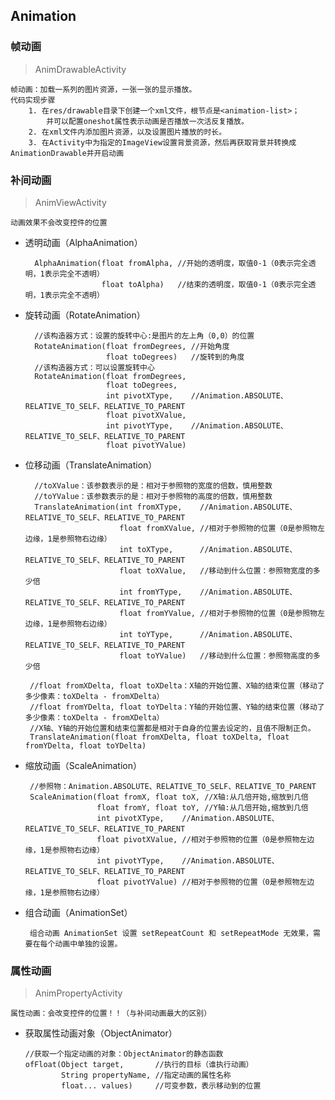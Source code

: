 ## Animation

### 帧动画
> AnimDrawableActivity

    帧动画：加载一系列的图片资源，一张一张的显示播放。
    代码实现步骤
        1. 在res/drawable目录下创建一个xml文件，根节点是<animation-list>；
            并可以配置oneshot属性表示动画是否播放一次活反复播放。
        2. 在xml文件内添加图片资源，以及设置图片播放的时长。
        3. 在Activity中为指定的ImageView设置背景资源，然后再获取背景并转换成AnimationDrawable并开启动画
        
### 补间动画
>AnimViewActivity
     
    动画效果不会改变控件的位置
        
  + 透明动画（AlphaAnimation）
  
          AlphaAnimation(float fromAlpha, //开始的透明度，取值0-1（0表示完全透明，1表示完全不透明）
                         float toAlpha)   //结束的透明度，取值0-1（0表示完全透明，1表示完全不透明）
  + 旋转动画（RotateAnimation）
  
          //该构造器方式：设置的旋转中心:是图片的左上角（0,0）的位置
          RotateAnimation(float fromDegrees, //开始角度
                          float toDegrees)   //旋转到的角度
          //该构造器方式：可以设置旋转中心
          RotateAnimation(float fromDegrees,
                          float toDegrees,
                          int pivotXType,    //Animation.ABSOLUTE、RELATIVE_TO_SELF、RELATIVE_TO_PARENT
                          float pivotXValue,
                          int pivotYType,    //Animation.ABSOLUTE、RELATIVE_TO_SELF、RELATIVE_TO_PARENT
                          float pivotYValue)
  + 位移动画（TranslateAnimation）  
  
          //toXValue：该参数表示的是：相对于参照物的宽度的倍数，慎用整数
          //toYValue：该参数表示的是：相对于参照物的高度的倍数，慎用整数
          TranslateAnimation(int fromXType,    //Animation.ABSOLUTE、RELATIVE_TO_SELF、RELATIVE_TO_PARENT
                             float fromXValue, //相对于参照物的位置（0是参照物左边缘，1是参照物右边缘）
                             int toXType,      //Animation.ABSOLUTE、RELATIVE_TO_SELF、RELATIVE_TO_PARENT
                             float toXValue,   //移动到什么位置：参照物宽度的多少倍
                             int fromYType,    //Animation.ABSOLUTE、RELATIVE_TO_SELF、RELATIVE_TO_PARENT
                             float fromYValue, //相对于参照物的位置（0是参照物左边缘，1是参照物右边缘）
                             int toYType,      //Animation.ABSOLUTE、RELATIVE_TO_SELF、RELATIVE_TO_PARENT
                             float toYValue)   //移动到什么位置：参照物高度的多少倍

         //float fromXDelta, float toXDelta：X轴的开始位置、X轴的结束位置（移动了多少像素：toXDelta - fromXDelta）
         //float fromYDelta, float toYDelta：Y轴的开始位置、Y轴的结束位置（移动了多少像素：toXDelta - fromXDelta）
         //X轴、Y轴的开始位置和结束位置都是相对于自身的位置去设定的，且值不限制正负。
         TranslateAnimation(float fromXDelta, float toXDelta, float fromYDelta, float toYDelta)
  
  + 缩放动画（ScaleAnimation）
  
         //参照物：Animation.ABSOLUTE、RELATIVE_TO_SELF、RELATIVE_TO_PARENT
         ScaleAnimation(float fromX, float toX, //X轴:从几倍开始,缩放到几倍
                        float fromY, float toY, //Y轴:从几倍开始,缩放到几倍
                        int pivotXType,    //Animation.ABSOLUTE、RELATIVE_TO_SELF、RELATIVE_TO_PARENT
                        float pivotXValue, //相对于参照物的位置（0是参照物左边缘，1是参照物右边缘）
                        int pivotYType,    //Animation.ABSOLUTE、RELATIVE_TO_SELF、RELATIVE_TO_PARENT
                        float pivotYValue) //相对于参照物的位置（0是参照物左边缘，1是参照物右边缘）
    
  + 组合动画（AnimationSet）
  
         组合动画 AnimationSet 设置 setRepeatCount 和 setRepeatMode 无效果，需要在每个动画中单独的设置。
                          

### 属性动画
>AnimPropertyActivity

    属性动画：会改变控件的位置！！（与补间动画最大的区别）

  + 获取属性动画对象（ObjectAnimator）
  
        //获取一个指定动画的对象：ObjectAnimator的静态函数
        ofFloat(Object target,       //执行的目标（谁执行动画）
                String propertyName, //指定动画的属性名称
                float... values)     //可变参数，表示移动到的位置
